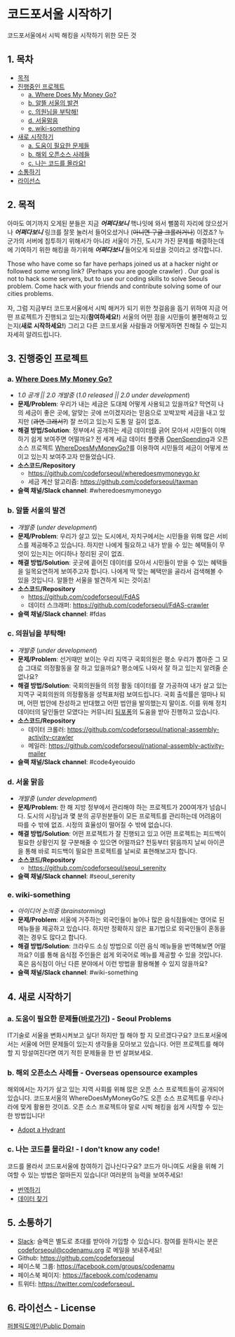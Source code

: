 코드포서울 시작하기
=================
코드포서울에서 시빅 해킹을 시작하기 위한 모든 것

## 1. 목차
  * [목적](#2-목적)
  * [진행중인 프로젝트](#3-진행중인-프로젝트)
    * [a. Where Does My Money Go?](#a-where-does-my-money-go)
    * [b. 알뜰 서울의 발견](#b-알뜰-서울의-발견)
    * [c. 의원님을 부탁해!](#c-의원님을-부탁해)
    * [d. 서울맑음](#d-서울-맑음)
    * [e. wiki-something](#e-wiki-something)
  * [새로 시작하기](#4-새로-시작하기)
    * [a. 도움이 필요한 문제들](#a-도움이-필요한-문제들바로가기---seoul-problems)
    * [b. 해외 오픈소스 사례들](#b-해외-오픈소스-사례들---overseas-opensource-examples)
    * [c. 나는 코드를 몰라요!](#c-나는-코드를-몰라요---i-dont-know-any-code)
  * [소통하기](#5-소통하기)
  * [라이선스](#6-라이선스)

## 2. 목적
아마도 여기까지 오게된 분들은 지금 **_어쩌다보니_** 핵나잇에 와서 뻘쭘히 자리에 앉으셨거나 **_어쩌다보니_** 링크를 잘못 눌러서 들어오셨거나 (~~아니면 구글 크롤러거나~~) 이겠죠? 누군가의 서버에 침투하기 위해서가 아니라 서울이 가진, 도시가 가진 문제를 해결하는데에 기여하기 위한 해킹을 하기위해 **_어쩌다보니_** 들어오게 되셨을 것이라고 생각합니다.

Those who have come so far have perhaps joined us at a hacker night or followed some wrong link? (Perhaps you are google crawler) . Our goal is not to hack some servers, but to use our coding skills to solve Seouls problem. Come hack with your friends and contribute solving some of our cities problems.

자, 그럼 지금부터 코드포서울에서 시빅 해커가 되기 위한 첫걸음을 돕기 위하여 지금 어떤 프로젝트가 진행되고 있는지(**참여하세요!**) 서울의 어떤 점을 시민들이 불편해하고 있는지(**새로 시작하세요!**) 그리고 다른 코드포서울 사람들과 어떻게하면 친해질 수 있는지 자세히 알려드립니다.

## 3. 진행중인 프로젝트

### a. [Where Does My Money Go?](http://wheredoesmymoneygo.kr)
  * _1.0 공개 || 2.0 개발중_ (_1.0 released || 2.0 under development_)
  * **문제/Problem**: 우리가 내는 세금은 도대체 어떻게 사용되고 있을까요? 막연히 나의 세금이 좋은 곳에, 알맞는 곳에 쓰이겠지라는 믿음으로 꼬박꼬박 세금을 내고 있지만 (~~과연 그래서?~~) 잘 쓰이고 있는지 도통 알 길이 없죠.
  * **해결 방법/Solution**: 정부에서 공개하는 세금 데이터를 긁어 모아서 시민들이 이해하기 쉽게 보여주면 어떨까요? 전 세계 세금 데이터 플랫폼 [OpenSpending]()과 오픈소스 프로젝트 [WhereDoesMyMoneyGo?]()를 이용하여 시민들의 세금이 어떻게 쓰이고 있는지 보여주고자 만들었습니다.
  * **소스코드/Repository** 
    * https://github.com/codeforseoul/wheredoesmymoneygo.kr
    * 세금 계산 알고리즘: https://github.com/codeforseoul/taxman
  * **슬랙 채널/Slack channel**: #wheredoesmymoneygo

### b. 알뜰 서울의 발견
  * _개발중_ (_under development_)
  * **문제/Problem**: 우리가 살고 있는 도시에서, 자치구에서는 시민들을 위해 많은 서비스를 제공해주고 있습니다. 하지만 나에게 필요하고 내가 받을 수 있는 혜택들이 무엇이 있는지는 어디하나 정리된 곳이 없죠.
  * **해결 방법/Solution**: 곳곳에 흩어진 데이터를 모아서 시민들이 받을 수 있는 혜택들을 일목요연하게 보여주고자 합니다. 나에게 딱 맞는 혜택만을 골라서 검색해볼 수 있을 것입니다. 알뜰한 서울을 발견하게 되는 것이죠!
  * **소스코드/Repository**
    * https://github.com/codeforseoul/FdAS
    * 데이터 스크래퍼: https://github.com/codeforseoul/FdAS-crawler
  * **슬랙 채널/Slack channel**: #fdas

### c. 의원님을 부탁해!
  * _개발중_ (_under development_)
  * **문제/Problem**: 선거때만 보이는 우리 지역구 국회의원은 평소 우리가 뽑아준 그 모습 그대로 의정활동을 잘 하고 있을까요? 평소에도 나와서 잘 하고 있는지 알려줄 순 없나요?
  * **해결 방법/Solution**: 국회의원들의 의정 활동 데이터를 잘 가공하여 내가 살고 있는 지역구 국회의원의 의정활동을 성적표처럼 보여드립니다. 국회 출석률은 얼마나 되며, 어떤 법안에 찬성하고 반대했고 어떤 법안을 발의했는지 말이죠. 이를 위해 정치 데이터의 달인들만 모였다는 커뮤니티 [팀포퐁](http://popong.com)의 도움을 받아 진행하고 있습니다.
  * **소스코드/Repository**
    * 데이터 크롤러: https://github.com/codeforseoul/national-assembly-activity-crawler
    * 메일러: https://github.com/codeforseoul/national-assembly-activity-mailer
  * **슬랙 채널/Slack channel**: #code4yeouido

### d. 서울 맑음
  * _개발중_ (_under development_)
  * **문제/Problem**: 한 해 지방 정부에서 관리해야 하는 프로젝트가 200여개가 넘습니다. 도시의 시장님과 몇 분의 공무원분들이 모든 프로젝트를 관리하는데 어려움이 따를 수 밖에 없죠. 시정의 효율성이 떨어질 수 밖에 없습니다.
  * **해결 방법/Solution**: 어떤 프로젝트가 잘 진행되고 있고 어떤 프로젝트는 피드백이 필요한 상황인지 잘 구분해줄 수 있으면 어떨까요? 천둥부터 맑음까지 날씨 아이콘을 통해 바로 피드백이 필요한 프로젝트를 날씨로 표현해보고자 합니다.
  * **소스코드/Repository**
    * https://github.com/codeforseoul/seoul_serenity
  * **슬랙 채널/Slack channel**: #seoul_serenity

### e. wiki-something
  * _아이디어 논의중_ (_brainstorming_)
  * **문제/Problem**: 서울에 거주하는 외국인들이 늘어나 많은 음식점들에는 영어로 된 메뉴들을 제공하고 있습니다. 하지만 정확하지 않은 표기법으로 외국인들이 혼동을 겪는 경우도 많다고 합니다.
  * **해결 방법/Solution**: 크라우드 소싱 방법으로 이런 음식 메뉴들을 번역해보면 어떨까요? 이를 통해 음식점 주인들은 쉽게 외국어로 메뉴를 제공할 수 있을 것입니다. 혹은 음식점이 아닌 다른 분야에서 이런 방법을 활용해볼 수 있지 않을까요?
  * **슬랙 채널/Slack channel**: #wiki-something

## 4. 새로 시작하기

### a. 도움이 필요한 문제들([바로가기](https://github.com/codeforseoul/seoulproblems)) - Seoul Problems
IT기술로 서울을 변화시켜보고 싶다! 하지만 뭘 해야 할 지 모르겠다구요? 코드포서울에서는 서울에 어떤 문제들이 있는지 생각들을 모아보고 있습니다. 어떤 프로젝트를 해야할 지 망설여진다면 여기 적힌 문제들을 한 번 살펴보세요.

### b. 해외 오픈소스 사례들 - Overseas opensource examples
해외에서는 자기가 살고 있는 지역 사회를 위해 많은 오픈 소스 프로젝트들이 공개되어 있습니다. 코드포서울의 WhereDoesMyMoneyGo?도 오픈 소스 프로젝트를 우리나라에 맞게 활용한 것이죠. 오픈 소스 프로젝트야 말로 시빅 해킹을 쉽게 시작할 수 있는 한 방법입니다!

  * [Adopt a Hydrant](http://www.adoptahydrant.org/)

### c. 나는 코드를 몰라요! - I don't know any code!
코드를 몰라서 코드포서울에 참여하기 겁나신다구요? 코드가 아니여도 서울을 위해 기여할 수 있는 방법은 얼마든지 있습니다! 여러분의 능력을 보여주세요!

  * [번역하기](#)
  * [데이터 찾기](#)

## 5. 소통하기
  * [Slack](https://slack.com/): 슬랙은 별도로 초대를 받아야 가입할 수 있습니다. 참여를 원하시는 분은 codeforseoul@codenamu.org 로 메일을 보내주세요!
  * Github: https://github.com/codeforseoul
  * 페이스북 그룹: https://facebook.com/groups/codenamu
  * 페이스북 페이지: https://facebook.com/codenamu
  * 트위터: https://twitter.com/codeforseoul_

## 6. 라이선스 - License
[퍼블릭도메인/Public Domain](LICENSE)
